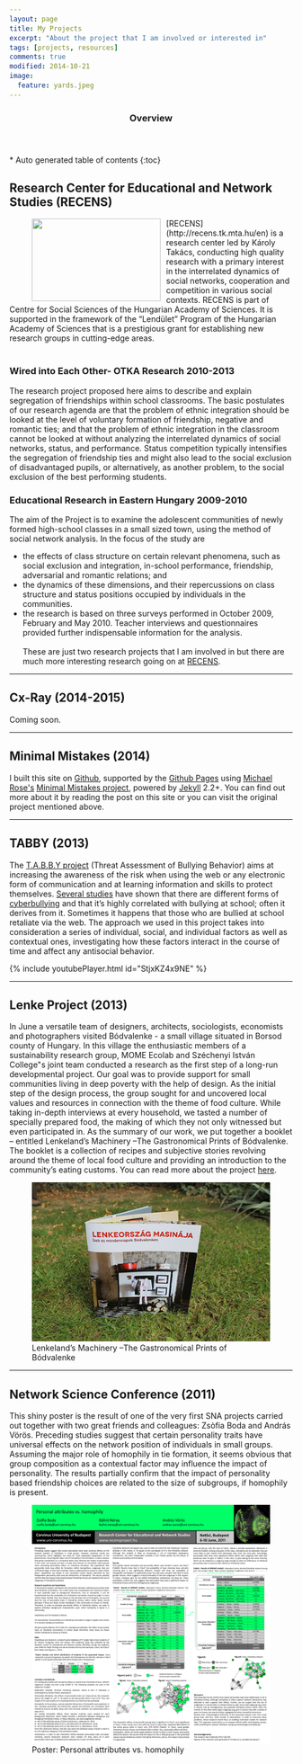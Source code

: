 ```yaml
---
layout: page
title: My Projects
excerpt: "About the project that I am involved or interested in"
tags: [projects, resources]
comments: true
modified: 2014-10-21
image:
  feature: yards.jpeg
---
```


<section id="table-of-contents" class="toc">
  <header>
    <h3>Overview</h3>
  </header>
<div id="drawer" markdown="1">
*  Auto generated table of contents
{:toc}
</div>
</section><!-- /#table-of-contents -->


## Research Center for Educational and Network Studies (RECENS)

<figure>
<img class="wp-image-63" style="border: 0pt none; float: left; padding-right: 10px; padding-bottom: 5px;" src="/images/logo_recens_grey_trans.tif" alt="" width="229" height="147" />
</figure>
[RECENS](http://recens.tk.mta.hu/en) is a research center led by Károly Takács, conducting high quality research with a primary interest in the interrelated dynamics of social networks, cooperation and competition in various social contexts. RECENS is part of Centre for Social Sciences of the Hungarian Academy of Sciences. It is supported in the framework of the “Lendület” Program of the Hungarian Academy of Sciences that is a prestigious grant for establishing new research groups in cutting-edge areas.
<br><br>

### Wired into Each Other- OTKA Research 2010-2013

The research project proposed here aims to describe and explain segregation of friendships within school classrooms. The basic postulates of our research agenda are that the problem of ethnic integration should be  looked  at  the  level  of  voluntary  formation  of  friendship,  negative  and  romantic  ties;  and  that  the problem  of  ethnic  integration  in  the  classroom  cannot  be  looked  at  without  analyzing  the  interrelated dynamics  of  social  networks,  status,  and  performance.  Status  competition  typically  intensifies  the segregation  of  friendship  ties  and  might  also  lead  to  the  social  exclusion  of  disadvantaged  pupils,  or alternatively, as another problem, to the social exclusion of the best performing students.

### Educational Research in Eastern Hungary 2009-2010

The aim of the Project is to examine the adolescent communities of newly formed high-school classes in a small sized town, using the method of social network analysis. In the focus of the study are

- the effects of class structure on certain relevant phenomena, such as social exclusion and integration, in-school performance, friendship, adversarial and romantic relations; and
- the dynamics of these dimensions, and their repercussions on class structure and status positions occupied by individuals in the communities.
- the research is based on three surveys performed in October 2009, February and May 2010. Teacher interviews and questionnaires provided further indispensable information for the analysis.
<br><br>
These are just two research projects that I am involved in but there are much more interesting research going on at [RECENS](http://recens.tk.mta.hu/en/lendulet-research).

- - -

## Cx-Ray (2014-2015)

Coming soon.

- - -

## Minimal Mistakes (2014)

I built this site on [Github](http://github.com), supported by the [Github Pages](https://pages.github.com) using [Michael Rose's](https://mademistakes.com) [Minimal Mistakes project](http://github.com/mmistakes), powered by [Jekyll](http://jekyllrb.com/) 2.2+. You can find out more about it by reading the post on this site or you can visit the original project mentioned above.

- - -

## TABBY (2013)

The [T.A.B.B.Y project](http://www.tabby.eu) (Threat Assessment of Bullying Behavior) aims at increasing the awareness of the risk when using the web or any electronic form of communication and at learning information and skills to protect themselves. [Several studies](http://ing.tabby.eu/resources.html) have shown that there are different forms of [cyberbullying](http://ing.tabby.eu/what-is-cyberbullying.html) and that it’s highly correlated with bullying at school; often it derives from it. Sometimes it  happens that those who are bullied at school retaliate via the web.
The approach we used in this project takes into consideration a series of individual, social, and individual factors as well as contextual ones, investigating how these factors interact in the course of time and affect any antisocial behavior.

{% include youtubePlayer.html id="StjxKZ4x9NE" %}

- - -

## Lenke Project (2013)

In June a versatile team of designers, architects, sociologists, economists and photographers visited Bódvalenke - a small village situated in Borsod county of Hungary. In this village the enthusiastic members of a sustainability research group, MOME Ecolab and Széchenyi István College"s joint team conducted a research as the first step of a long-run developmental project. Our goal was to provide support for small communities living in deep poverty with the help of design. As the initial step of the design process, the group sought for and uncovered local values and resources in connection with the theme of food culture. While taking in-depth interviews at every household, we tasted a number of specially prepared food, the making of which they not only witnessed but even participated in. As the summary of our work, we put together a booklet – entitled Lenkeland’s Machinery –The Gastronomical Prints of Bódvalenke. The booklet is a collection of  recipes and subjective stories revolving around the theme of local food culture and providing an introduction to the community’s eating customs. You can read more about the project [here](http://bodvalenkeprojekt.blogspot.hu/p/english.html).

<figure>
  <img src="/images/lenke2.jpg">
	<figcaption>Lenkeland’s Machinery –The Gastronomical Prints of Bódvalenke</figcaption>
</figure>

- - -

## Network Science Conference (2011)

This shiny poster is the result of one of the very first SNA projects carried out together with two great friends and colleagues: Zsòfia Boda and András Vörös.
Preceding studies suggest that certain personality traits have universal effects on the network position of individuals in small groups. Assuming the major role of homophily in tie formation, it seems obvious that group composition as a contextual factor may influence the impact of personality. The results partially confirm that the impact of personality based friendship choices are related to the size of subgroups, if homophily is present.

<figure>
  <img src="/images/netsci.png">
	<figcaption>Poster: Personal attributes vs. homophily</figcaption>
</figure>
